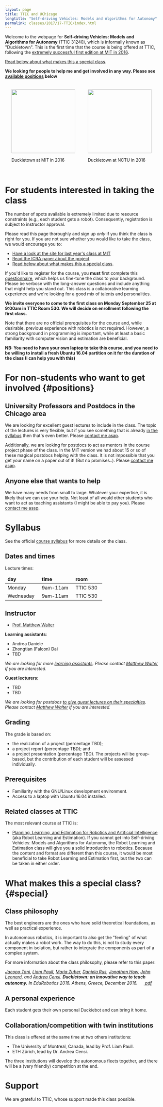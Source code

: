 ```yaml
---
layout: page
title: TTIC and UChicago
longtitle: "Self-driving Vehicles: Models and Algorithms for Autonomy"
permalink: classes/2017/17-TTIC/index.html
---
```


Welcome to the webpage for **Self-driving Vehicles: Models and Algorithms for Autonomy** (TTIC 31240), which is
informally known as "Duckietown". This is the first time that the course is being offered at TTIC, following    the [extremely successful first edition at MIT in 2016](/classes/2016/16-MIT/index.html).

[Read below about what makes this a special class](#special).

**We looking for people to help me and get involved in any way. Please see  [available positions](#positions) below**

<div class='figure-with-caption'>
    <a href="/media/classes/duckietown-mit.jpg"><img src="/media/classes/duckietown-mit.jpg"/></a>
    <p>Duckietown at MIT in 2016</p>
</div>

<div class='figure-with-caption'>
    <a href="/media/classes/duckietown-taiwan.jpg">
    <img src="/media/classes/duckietown-taiwan.jpg"/>
    </a>
    <p>Duckietown at NCTU in 2016</p>
</div>

<div style='clear: both;'></div>

<style>
    .figure-with-caption img { height: 15em; width: auto;}
    .figure-with-caption {
        padding: 1.5em;
        display: block; float: left;
    }
</style>

# For students interested in taking the class

The number of spots available is extremely limited due to resource constraints (e.g., each student gets a robot). Consequently, registration is subject to instructor approval.

Please read this page thoroughly and sign up *only* if you
think the class is right for you. If you are not sure whether you would like to take the class, we would encourage you to:
* [Have a look at the site for last year's class at MIT](/classes/2016/16-MIT/index.html)
* [Read the ICRA paper about the project][duckietown-icra]
* [Read below about what makes this a special class](#special).

[duckietown-icra]: http://people.csail.mit.edu/lpaull/publications/Paull_ICRA_2017.pdf

If you'd like to register for the course, you **must** first complete this [questionnaire][questionnaire], which helps us fine-tune the class to your background. Please be verbose with the long-answer questions and include anything that might help you stand out. This class is a collaborative learning experience and we're looking for a good mix of talents and personalities.

**We invite everyone to come to the first class on Monday September 25 at 9:00am in TTIC Room 530. We will decide on enrollment following the first class.**

Note that there are no official prerequisites for the course and, while desirable, previous experience with robotics is not required. However, a strong background in programming is important, while at least a basic familiarity with computer vision and estimation are beneficial.

**NB: You need to have your own laptop to take this course, and you need to be willing to install a fresh Ubuntu 16.04 partition on it for the duration of the class (I can help you with this)**

[questionnaire]: https://goo.gl/forms/L1pQhBYMjVuxh9y32

# For non-students who want to get involved {#positions}

## University Professors and Postdocs in the Chicago area

We are looking for excellent guest lectures to include in the class. The topic of the lectures is very flexible, but if you see something that is already [in the syllabus](syllabus/) then that's even better. Please [contact me asap][walter].

Additionally, we are looking for postdocs to act as mentors in the course project phase of the class. In the MIT version we had about 15 or so of these magical postdocs helping with the class. It is not impossible that you get your name on a paper out of it! (But no promises..). Please [contact me asap][walter].

## Anyone else that wants to help

We have many needs from small to large. Whatever your expertise, it is likely that we can use your help. Not least of all would other students who want to act as teaching assistants (I might be able to pay you). Please [contact me asap][walter].


# Syllabus

See the official [course syllabus](syllabus/) for more details on the class.

## Dates and times

Lecture times:

<table id='times'>
<thead>
    <tr><td>day</td><td>time</td><td>room</td></tr>
    </thead>
    <tbody>
    <tr><td>Monday</td>	<td>9am-11am</td>	<td>TTIC 530</td></tr>
    <tr><td>Wednesday</td><td>9am-11am</td> <td>TTIC 530</td></tr>
    </tbody>
</table>

<style>
#times thead { font-weight: bold; }
#times tbody td { padding-right: 1em; padding-top:0.2em;}
</style>

## Instructor

<!-- Institute of Dynamic Systems and Control. -->

- [Prof. Matthew Walter][walter]

[walter]: http://ttic.edu/walter

**Learning assistants**:

- Andrea Daniele
- Zhongtian (Falcon) Dai
- TBD

*We are looking for more [learning assistants](LAs/). Please
contact [Matthew Walter][walter] if you are interested.*

**Guest lecturers**:

- TBD
- TBD

*We are looking for postdocs [to give guest lectures on their specialties](lecturers/). Please
contact [Matthew Walter][walter] if you are interested.*


## Grading

The grade is based on:

* the realization of a project (percentage TBD);
* a project report (percentage TBD); and
* a project presentation (percentage TBD). The projects will be group-based, but the contribution of each student will be assessed individually.


## Prerequisites

* Familiarity with the GNU/Linux development environment.
* Access to a laptop with Ubuntu 16.04 installed.


## Related classes at TTIC

The most relevant course at TTIC is:

- [Planning, Learning, and Estimation for Robotics and Artificial Intelligence][robot-learning] (aka Robot Learning and Estimation).
If you cannot get into Self-driving Vehicles: Models and Algorithms for Autonomy, the Robot Learning and Estimation class
will give you a solid introduction to robotics.
Because the content and format are different than this course, it would be most beneficial to take Robot Learning and Estimation first, but the two can be taken in either order.

[robot-learning]: http://www.ttic.edu/courses/#robo


# What makes this a special class? {#special}


## Class philosophy

The best engineers are the ones who have solid theoretical foundations,
as well as practical experience.

In autonomous robotics, it is important to also get the "feeling" of
what actually makes a robot work. The way to do this, is not to study every component in isolation,
but rather to integrate the components as part of a complex system.

For more information about the class philosophy, please
refer to this paper:

<cite class='pub-ref-desc' id='bib:tani16duckietown'>
    <a href='https://eapsweb.mit.edu/people/jtani'>Jacopo Tani</a>, <a href='http://people.csail.mit.edu/lpaull/'>Liam Paull</a>, <a href='https://eapsweb.mit.edu/people/zuber/'>Maria Zuber</a>, <a href='http://danielarus.csail.mit.edu/'>Daniela Rus</a>, <a href='http://www.mit.edu/~jhow/'>Jonathan How</a>, <a href='https://marinerobotics.mit.edu/'>John Leonard</a>, and
    <a href="https://censi.science">Andrea Censi</a>.
    <strong class="title">Duckietown: an innovative way to teach autonomy.</strong>
    <span class="booktitle">In <em>EduRobotics 2016</em>. Athens, Greece, December 2016.</span>
    <span class="links"><span class="pdf"><a href="http://people.csail.mit.edu/lpaull/publications/Tani_EDU_2016.pdf">
    <img style='border:0; margin-bottom:-6px; width:17px; height: 17px' src='/media/pdf.png'/> pdf</a></span></span>
</cite>


## A personal experience

Each student gets their own personal Duckiebot and can bring it home.

<!-- On the first day, you will be given a box of parts. -->


## Collaboration/competition with twin institutions

This class is offered at the same time at two others institutions:

- The University of Montreal, Canada, lead by Prof. Liam Paull.
- ETH Zürich, lead by Dr. Andrea Censi.

The three institutions will develop the autonomous fleets together, and there will be a (very friendly) competition at the end.


# Support

We are grateful to TTIC, whose support made this class possible.

<!-- ### Broader impact beyond ETH Zurich

As a student at ETH Zurich, however you arrived here,
you have been lucky.

So, a great part of this

In particular, the only ones where there is an
practical robotics part

Everything produced by the class will be open source.

### A broader, broader impact

In all of this, the whimsical aspects ...



## Class format

-->


<style>
[href="#"] {color: red; }
[href="#"]:after { content: " (broken link) ";
    color: red;}
</style>
